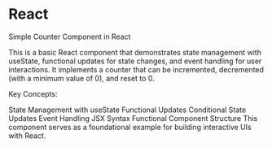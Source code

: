 # React 

Simple Counter Component in React

This is a basic React component that demonstrates state management with useState, functional updates for state changes, and event handling for user interactions. It implements a counter that can be incremented, decremented (with a minimum value of 0), and reset to 0.

Key Concepts:

State Management with useState
Functional Updates
Conditional State Updates
Event Handling
JSX Syntax
Functional Component Structure
This component serves as a foundational example for building interactive UIs with React.
